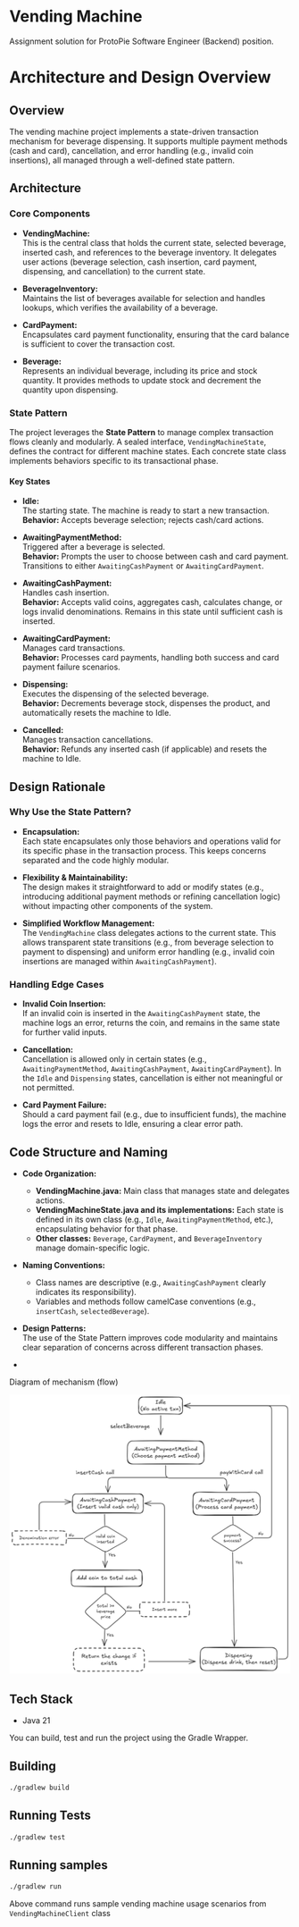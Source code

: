 # Vending Machine

Assignment solution for ProtoPie Software Engineer (Backend) position.

# Architecture and Design Overview

## Overview

The vending machine project implements a state-driven transaction mechanism for beverage dispensing.
It supports multiple payment methods (cash and card), cancellation, and error handling (e.g., invalid coin insertions),
all managed through a well-defined state pattern.

## Architecture

### Core Components

- **VendingMachine:**  
  This is the central class that holds the current state, selected beverage, inserted cash, and references to the beverage inventory. It delegates user actions (beverage selection, cash insertion, card payment, dispensing, and cancellation) to the current state.

- **BeverageInventory:**  
  Maintains the list of beverages available for selection and handles lookups, which verifies the availability of a beverage.

- **CardPayment:**  
  Encapsulates card payment functionality, ensuring that the card balance is sufficient to cover the transaction cost.

- **Beverage:**  
  Represents an individual beverage, including its price and stock quantity. It provides methods to update stock and decrement the quantity upon dispensing.

### State Pattern

The project leverages the **State Pattern** to manage complex transaction flows cleanly and modularly. A sealed interface, `VendingMachineState`, defines the contract for different machine states. Each concrete state class implements behaviors specific to its transactional phase.

#### Key States

- **Idle:**  
  The starting state. The machine is ready to start a new transaction.  
  **Behavior:** Accepts beverage selection; rejects cash/card actions.

- **AwaitingPaymentMethod:**  
  Triggered after a beverage is selected.  
  **Behavior:** Prompts the user to choose between cash and card payment. Transitions to either `AwaitingCashPayment` or `AwaitingCardPayment`.

- **AwaitingCashPayment:**  
  Handles cash insertion.  
  **Behavior:** Accepts valid coins, aggregates cash, calculates change, or logs invalid denominations. Remains in this state until sufficient cash is inserted.

- **AwaitingCardPayment:**  
  Manages card transactions.  
  **Behavior:** Processes card payments, handling both success and card payment failure scenarios.

- **Dispensing:**  
  Executes the dispensing of the selected beverage.  
  **Behavior:** Decrements beverage stock, dispenses the product, and automatically resets the machine to Idle.

- **Cancelled:**  
  Manages transaction cancellations.  
  **Behavior:** Refunds any inserted cash (if applicable) and resets the machine to Idle.

## Design Rationale

### Why Use the State Pattern?

- **Encapsulation:**  
  Each state encapsulates only those behaviors and operations valid for its specific phase in the transaction process. This keeps concerns separated and the code highly modular.

- **Flexibility & Maintainability:**  
  The design makes it straightforward to add or modify states (e.g., introducing additional payment methods or refining cancellation logic) without impacting other components of the system.

- **Simplified Workflow Management:**  
  The `VendingMachine` class delegates actions to the current state. This allows transparent state transitions (e.g., from beverage selection to payment to dispensing) and uniform error handling (e.g., invalid coin insertions are managed within `AwaitingCashPayment`).

### Handling Edge Cases

- **Invalid Coin Insertion:**  
  If an invalid coin is inserted in the `AwaitingCashPayment` state, the machine logs an error, returns the coin, and remains in the same state for further valid inputs.

- **Cancellation:**  
  Cancellation is allowed only in certain states (e.g., `AwaitingPaymentMethod`, `AwaitingCashPayment`, `AwaitingCardPayment`). In the `Idle` and `Dispensing` states, cancellation is either not meaningful or not permitted.

- **Card Payment Failure:**  
  Should a card payment fail (e.g., due to insufficient funds), the machine logs the error and resets to Idle, ensuring a clear error path.

## Code Structure and Naming

- **Code Organization:**
    - **VendingMachine.java:** Main class that manages state and delegates actions.
    - **VendingMachineState.java and its implementations:** Each state is defined in its own class (e.g., `Idle`, `AwaitingPaymentMethod`, etc.), encapsulating behavior for that phase.
    - **Other classes:** `Beverage`, `CardPayment`, and `BeverageInventory` manage domain-specific logic.

- **Naming Conventions:**
    - Class names are descriptive (e.g., `AwaitingCashPayment` clearly indicates its responsibility).
    - Variables and methods follow camelCase conventions (e.g., `insertCash`, `selectedBeverage`).

- **Design Patterns:**  
  The use of the State Pattern improves code modularity and maintains clear separation of concerns across different transaction phases.
- 
Diagram of mechanism (flow)

![Description of Image](docs/vending-machine-diagram.png)


## Tech Stack

- Java 21

You can build, test and run the project using the Gradle Wrapper.

## Building

```bash
./gradlew build
```

## Running Tests

```bash
./gradlew test
```

## Running samples

```bash
./gradlew run
```
Above command runs sample vending machine usage scenarios from `VendingMachineClient` class